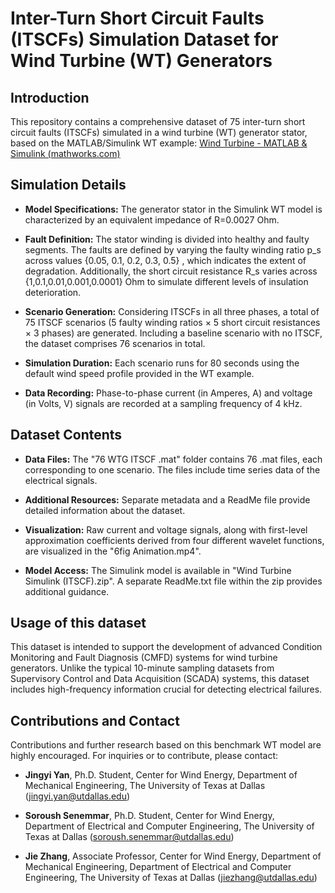 # Inter-Turn Short Circuit Faults (ITSCFs) Simulation Dataset for Wind Turbine (WT) Generators
## Introduction

This repository contains a comprehensive dataset of 75 inter-turn short circuit faults (ITSCFs) simulated in a wind turbine (WT) generator stator, based on the MATLAB/Simulink WT example: [Wind Turbine - MATLAB & Simulink (mathworks.com)](https://www.mathworks.com/help/sps/ug/wind-turbine.html)

## Simulation Details
- **Model Specifications:** The generator stator in the Simulink WT model is characterized by an equivalent impedance of R=0.0027 Ohm.

- **Fault Definition:** The stator winding is divided into healthy and faulty segments. The faults are defined by varying the faulty winding ratio p_s across values {0.05, 0.1, 0.2, 0.3, 0.5} , which indicates the extent of degradation. Additionally, the short circuit resistance R_s varies across {1,0.1,0.01,0.001,0.0001} Ohm to simulate different levels of insulation deterioration. 

- **Scenario Generation:** Considering ITSCFs in all three phases, a total of 75 ITSCF scenarios (5 faulty winding ratios × 5 short circuit resistances × 3 phases) are generated. Including a baseline scenario with no ITSCF, the dataset comprises 76 scenarios in total.

- **Simulation Duration:** Each scenario runs for 80 seconds using the default wind speed profile provided in the WT example.

- **Data Recording:** Phase-to-phase current (in Amperes, A) and voltage (in Volts, V) signals are recorded at a sampling frequency of 4 kHz. 

## Dataset Contents
- **Data Files:** The "76 WTG ITSCF .mat" folder contains 76 .mat files, each corresponding to one scenario. The files include time series data of the electrical signals.

- **Additional Resources:** Separate metadata and a ReadMe file provide detailed information about the dataset.

- **Visualization:** Raw current and voltage signals, along with first-level approximation coefficients derived from four different wavelet functions, are visualized in the "6fig Animation.mp4".

- **Model Access:** The Simulink model is available in "Wind Turbine Simulink (ITSCF).zip". A separate ReadMe.txt file within the zip provides additional guidance.

## Usage of this dataset

This dataset is intended to support the development of advanced Condition Monitoring and Fault Diagnosis (CMFD) systems for wind turbine generators. Unlike the typical 10-minute sampling datasets from Supervisory Control and Data Acquisition (SCADA) systems, this dataset includes high-frequency information crucial for detecting electrical failures.

## Contributions and Contact
Contributions and further research based on this benchmark WT model are highly encouraged. For inquiries or to contribute, please contact:

- **Jingyi Yan**, Ph.D. Student, Center for Wind Energy, Department of Mechanical Engineering, The University of Texas at Dallas (jingyi.yan@utdallas.edu)

- **Soroush Senemmar**, Ph.D. Student, Center for Wind Energy, Department of Electrical and Computer Engineering, The University of Texas at Dallas (soroush.senemmar@utdallas.edu)

- **Jie Zhang**, Associate Professor, Center for Wind Energy, Department of Mechanical Engineering, Department of Electrical and Computer Engineering, The University of Texas at Dallas (jiezhang@utdallas.edu)

